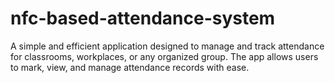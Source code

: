 # nfc-based-attendance-system
A simple and efficient application designed to manage and track attendance for classrooms, workplaces, or any organized group. The app allows users to mark, view, and manage attendance records with ease.
